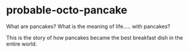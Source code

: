 # probable-octo-pancake

What are pancakes?
What is the meaning of life..... with pancakes?

This is the story of how pancakes became the best breakfast dish in the entire world.

